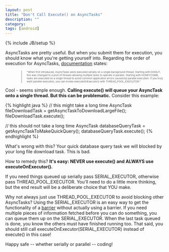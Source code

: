 ```yaml
---
layout: post
title: "Don't Call Execute() on AsyncTasks"
description: ""
category: 
tags: [android]
---
```

{% include JB/setup %}

<style media="screen" type="text/css">

blockquote {
  font-size: 8px;
  margin-top: 10px;
  margin-bottom: 10px;
  margin-left: 50px;
  padding-left: 15px;
  border-left: 3px solid #ccc;
}

</style>

AsyncTasks are pretty useful. But when you submit them for execution, you should know what you're getting yourself into. Regarding the order of execution for AsyncTasks, [documentation][1] states:

<blockquote>
"When first introduced, AsyncTasks were executed serially on a single background thread. Starting with DONUT, this was changed to a pool of threads allowing multiple tasks to operate in parallel. Starting with HONEYCOMB, tasks are executed on a single thread to avoid common application errors caused by parallel execution. If you truly want parallel execution, you can invoke executeOnExecutor() with THREAD_POOL_EXECUTOR."
</blockquote>

Cool - seems simple enough. **Calling execute() will queue your AsyncTask onto a single thread. But this can be problematic.** Consider this example:

{% highlight java %}
// this might take a long time
AsyncTask fileDownloadTask = getAsyncTaskToDownloadLargeFile();
fileDownloadTask.execute();

// this should not take a long time
AsyncTask databaseQueryTask = getAsyncTaskToMakeQuickQuery();
databaseQueryTask.execute();
{% endhighlight %}

What's wrong with this? Your quick database query task we will blocked by your long file download task. This is bad.

How to remedy this? **It's easy: NEVER use execute() and ALWAYS use executeOnExecutor().**

If you need things queued up serially pass SERIAL_EXECUTOR, otherwise pass THREAD_POOL_EXECUTOR. You'll need to do a little more thinking, but the end result will be a deliberate choice that YOU make.

Why not always just use THREAD_POOL_EXECUTOR to avoid blocking other AsyncTasks? Using the SERIAL_EXECUTOR is an easy way to get the functionality of a [barrier][2] without actually using a barrier. If you need multiple pieces of information fetched before you can do something, you can queue them up on the SERIAL_EXECUTOR. When the last task queued is done, you know the others must have finished running too. That said, you should still call executeOnExecutor(SERIAL_EXECUTOR) instead of execute() in this case!

Happy safe -- whether serially or parallel -- coding!

[1]: https://developer.android.com/reference/android/os/AsyncTask.html
[2]: https://en.wikipedia.org/wiki/Barrier_%28computer_science%29